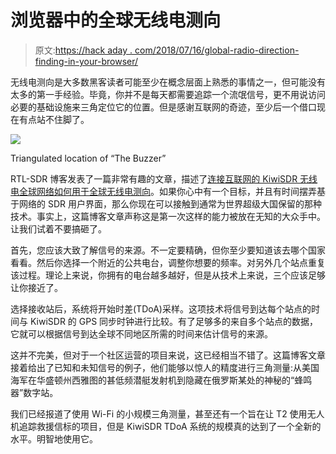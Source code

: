 # 浏览器中的全球无线电测向

> 原文:[https://hack aday . com/2018/07/16/global-radio-direction-finding-in-your-browser/](https://hackaday.com/2018/07/16/global-radio-direction-finding-in-your-browser/)

无线电测向是大多数黑客读者可能至少在概念层面上熟悉的事情之一，但可能没有太多的第一手经验。毕竟，你并不是每天都需要追踪一个流氓信号，更不用说访问必要的基础设施来三角定位它的位置。但是感谢互联网的奇迹，至少后一个借口现在有点站不住脚了。

[![](../Images/dda02d53646f840b3fb5e7bbe5948f22.png)](https://hackaday.com/wp-content/uploads/2018/07/radiodir_detail.png)

Triangulated location of “The Buzzer”

RTL-SDR 博客发表了一篇非常有趣的文章，描述了[连接互联网的 KiwiSDR 无线电全球网络如何用于全球无线电测向](https://www.rtl-sdr.com/kiwisdr-tdoa-direction-finding-now-freely-available-for-public-use/)。如果你心中有一个目标，并且有时间摆弄基于网络的 SDR 用户界面，那么你现在可以接触到通常为世界超级大国保留的那种技术。事实上，这篇博客文章声称这是第一次这样的能力被放在无知的大众手中。让我们试着不要搞砸了。

首先，您应该大致了解信号的来源。不一定要精确，但你至少要知道该去哪个国家看看。然后你选择一个附近的公共电台，调整你想要的频率。对另外几个站点重复该过程。理论上来说，你拥有的电台越多越好，但是从技术上来说，三个应该足够让你接近了。

选择接收站后，系统将开始时差(TDoA)采样。这项技术将信号到达每个站点的时间与 KiwiSDR 的 GPS 同步时钟进行比较。有了足够多的来自多个站点的数据，它就可以根据信号到达全球不同地区所需的时间来估计信号的来源。

这并不完美，但对于一个社区运营的项目来说，这已经相当不错了。这篇博客文章接着给出了已知和未知信号的例子，他们能够以惊人的精度进行三角测量:从美国海军在华盛顿州西雅图的甚低频潜艇发射机到隐藏在俄罗斯某处的神秘的“蜂鸣器”数字站。

我们已经报道了使用 Wi-Fi 的小规模三角测量，甚至还有一个旨在让 T2 使用无人机追踪救援信标的项目，但是 KiwiSDR TDoA 系统的规模真的达到了一个全新的水平。明智地使用它。